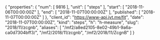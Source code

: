 {
  "properties": {
    "num": [
      9816
    ],
    "unit": [
      "steps"
    ],
    "start": [
      "2018-11-06T00:00:00Z"
    ],
    "end": [
      "2018-11-07T00:00:00Z"
    ],
    "published": [
      "2018-11-07T00:00:00Z"
    ]
  },
  "client_id": "https://www-api.jvt.me/fit",
  "date": "2018-11-07T00:00:00Z",
  "kind": "steps",
  "h": "h-measure",
  "slug": "2018/11/zcgnb",
  "aliases": [
    "/mf2/a8ed2105-8e02-49b1-9a6a-ca0d7304bff3/",
    "/mf2/2018/11/zcgnb",
    "/mf2/2018/11/ZcgnB"
  ]
}
